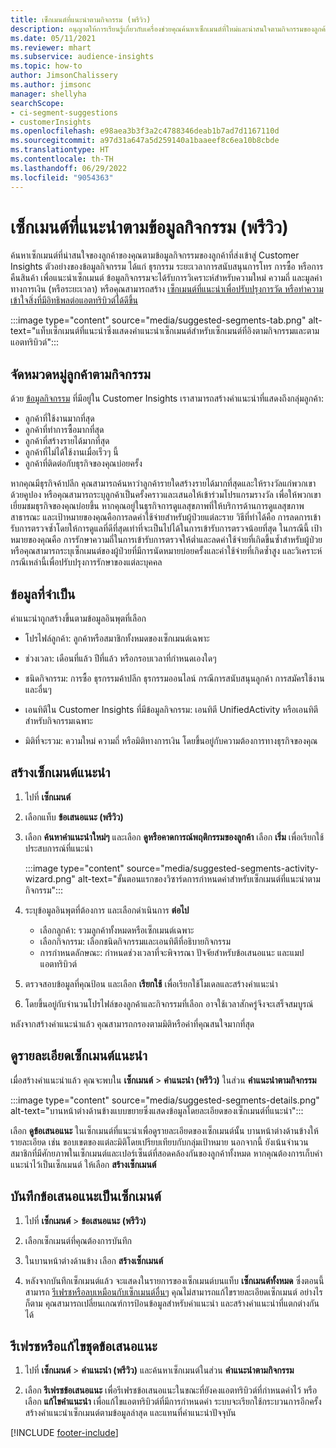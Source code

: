 ```yaml
---
title: เซ็กเมนต์ที่แนะนำตามกิจกรรม (พรีวิว)
description: อนุญาตให้การเรียนรู้เกี่ยวกับเครื่องช่วยคุณค้นหาเซ็กเมนต์ที่ใหม่และน่าสนใจตามกิจกรรมของลูกค้า
ms.date: 05/11/2021
ms.reviewer: mhart
ms.subservice: audience-insights
ms.topic: how-to
author: JimsonChalissery
ms.author: jimsonc
manager: shellyha
searchScope:
- ci-segment-suggestions
- customerInsights
ms.openlocfilehash: e98aea3b3f3a2c4788346deab1b7ad7d1167110d
ms.sourcegitcommit: a97d31a647a5d259140a1baaeef8c6ea10b8cbde
ms.translationtype: HT
ms.contentlocale: th-TH
ms.lasthandoff: 06/29/2022
ms.locfileid: "9054363"
---
```

# <a name="suggested-segments-based-on-activity-data-preview"></a>เซ็กเมนต์ที่แนะนำตามข้อมูลกิจกรรม (พรีวิว)

ค้นหาเซ็กเมนต์ที่น่าสนใจของลูกค้าของคุณตามข้อมูลกิจกรรมของลูกค้าที่ส่งเข้าสู่ Customer Insights ตัวอย่างของข้อมูลกิจกรรม ได้แก่ ธุรกรรม ระยะเวลาการสนับสนุนการโทร การซื้อ หรือการคืนสินค้า เพื่อแนะนำเซ็กเมนต์ ข้อมูลกิจกรรมจะได้รับการวิเคราะห์สำหรับความใหม่ ความถี่ และมูลค่าทางการเงิน (หรือระยะเวลา) หรือคุณสามารถสร้าง [เซ็กเมนต์ที่แนะนำเพื่อปรับปรุงการวัด หรือทำความเข้าใจสิ่งที่มีอิทธิพลต่อแอตทริบิวต์ได้ดีขึ้น](suggested-segments.md)

:::image type="content" source="media/suggested-segments-tab.png" alt-text="แท็บเซ็กเมนต์ที่แนะนำซึ่งแสดงคำแนะนำเซ็กเมนต์สำหรับเซ็กเมนต์ที่อิงตามกิจกรรมและตามแอตทริบิวต์":::

## <a name="categorize-customers-by-activity"></a>จัดหมวดหมู่ลูกค้าตามกิจกรรม

ด้วย [ข้อมูลกิจกรรม](activities.md) ที่มีอยู่ใน Customer Insights เราสามารถสร้างคำแนะนำที่แสดงถึงกลุ่มลูกค้า:

- ลูกค้าที่ใช้งานมากที่สุด 
- ลูกค้าที่ทำการซื้อมากที่สุด 
- ลูกค้าที่สร้างรายได้มากที่สุด 
- ลูกค้าที่ไม่ได้ใช้งานเมื่อเร็วๆ นี้ 
- ลูกค้าที่ติดต่อกับธุรกิจของคุณบ่อยครั้ง  

หากคุณมีธุรกิจค้าปลีก คุณสามารถค้นหาว่าลูกค้ารายใดสร้างรายได้มากที่สุดและให้รางวัลแก่พวกเขาด้วยคูปอง หรือคุณสามารถระบุลูกค้าเป็นครั้งคราวและเสนอให้เข้าร่วมโปรแกรมรางวัล เพื่อให้พวกเขาเยี่ยมชมธุรกิจของคุณบ่อยขึ้น
หากคุณอยู่ในธุรกิจการดูแลสุขภาพที่ให้บริการด้านการดูแลสุขภาพสาธารณะ และเป้าหมายของคุณคือการลดค่าใช้จ่ายสำหรับผู้ป่วยแต่ละราย วิธีที่ทำได้คือ การลดการเข้ารับการตรวจซ้ำโดยให้การดูแลที่ดีที่สุดเท่าที่จะเป็นไปได้ในการเข้ารับการตรวจน้อยที่สุด ในกรณีนี้ เป้าหมายของคุณคือ การรักษาความถี่ในการเข้ารับการตรวจให้ต่ำและลดค่าใช้จ่ายที่เกิดขึ้นซ้ำสำหรับผู้ป่วย หรือคุณสามารถระบุเซ็กเมนต์ของผู้ป่วยที่มีการนัดหมายบ่อยครั้งและค่าใช้จ่ายที่เกิดซ้ำสูง และวิเคราะห์กรณีเหล่านี้เพื่อปรับปรุงการรักษาของแต่ละบุคคล 

## <a name="required-data"></a>ข้อมูลที่จําเป็น

คำแนะนำถูกสร้างขึ้นตามข้อมูลอินพุตที่เลือก 

- โปรไฟล์ลูกค้า: ลูกค้าหรือสมาชิกทั้งหมดของเซ็กเมนต์เฉพาะ 

- ช่วงเวลา: เดือนที่แล้ว ปีที่แล้ว หรือกรอบเวลาที่กำหนดเองใดๆ

- ชนิดกิจกรรม: การซื้อ ธุรกรรมค้าปลีก ธุรกรรมออนไลน์ กรณีการสนับสนุนลูกค้า การสมัครใช้งาน และอื่นๆ  

- เอนทิตีใน Customer Insights ที่มีข้อมูลกิจกรรม: เอนทิตี UnifiedActivity หรือเอนทิตีสำหรับกิจกรรมเฉพาะ 

- มิติที่จะรวม: ความใหม่ ความถี่ หรือมิติทางการเงิน โดยขึ้นอยู่กับความต้องการทางธุรกิจของคุณ

## <a name="generate-suggested-segments"></a>สร้างเซ็กเมนต์แนะนํา

1. ไปที่ **เซ็กเมนต์**

1. เลือกแท็บ **ข้อเสนอแนะ (พรีวิว)**

1. เลือก **ค้นหาคำแนะนำใหม่ๆ** และเลือก **ดูหรือคาดการณ์พฤติกรรมของลูกค้า** เลือก **เริ่ม** เพื่อเรียกใช้ประสบการณ์ที่แนะนำ

   :::image type="content" source="media/suggested-segments-activity-wizard.png" alt-text="ขั้นตอนแรกของวิซาร์ดการกำหนดค่าสำหรับเซ็กเมนต์ที่แนะนำตามกิจกรรม":::

1. ระบุข้อมูลอินพุตที่ต้องการ และเลือกดำเนินการ **ต่อไป**

   - เลือกลูกค้า: รวมลูกค้าทั้งหมดหรือเซ็กเมนต์เฉพาะ
   - เลือกกิจกรรม: เลือกชนิดกิจกรรมและเอนทิตีที่อธิบายกิจกรรม
   - การกำหนดลักษณะ: กำหนดช่วงเวลาที่จะพิจารณา ปัจจัยสำหรับข้อเสนอแนะ และแมปแอตทริบิวต์

1. ตรวจสอบข้อมูลที่คุณป้อน และเลือก **เรียกใช้** เพื่อเรียกใช้โมเดลและสร้างคำแนะนำ

1. โดยขึ้นอยู่กับจำนวนโปรไฟล์ของลูกค้าและกิจกรรมที่เลือก อาจใช้เวลาสักครู่จึงจะเสร็จสมบูรณ์ 

หลังจากสร้างคำแนะนำแล้ว คุณสามารถกรองตามมิติหรือค่าที่คุณสนใจมากที่สุด 

## <a name="view-details-of-a-suggested-segment"></a>ดูรายละเอียดเซ็กเมนต์แนะนํา

เมื่อสร้างคำแนะนำแล้ว คุณจะพบใน **เซ็กเมนต์** > **คำแนะนำ (พรีวิว)** ในส่วน **คำแนะนำตามกิจกรรม**

:::image type="content" source="media/suggested-segments-details.png" alt-text="บานหน้าต่างด้านข้างแบบขยายซึ่งแสดงข้อมูลโดยละเอียดของเซ็กเมนต์ที่แนะนำ":::

เลือก **ดูข้อเสนอแนะ** ในเซ็กเมนต์ที่แนะนำเพื่อดูรายละเอียดของเซ็กเมนต์นั้น บานหน้าต่างด้านข้างให้รายละเอียด เช่น ขอบเขตของแต่ละมิติโดยเปรียบเทียบกับกลุ่มเป้าหมาย นอกจากนี้ ยังเน้นจำนวนสมาชิกที่มีศักยภาพในเซ็กเมนต์และเปอร์เซ็นต์ที่สอดคล้องกันของลูกค้าทั้งหมด หากคุณต้องการเก็บคำแนะนำไว้เป็นเซ็กเมนต์ ให้เลือก **สร้างเซ็กเมนต์**    

## <a name="save-a-suggestion-as-a-segment"></a>บันทึกข้อเสนอแนะเป็นเซ็กเมนต์

1. ไปที่ **เซ็กเมนต์** > **ข้อเสนอแนะ (พรีวิว)**

1. เลือกเซ็กเมนต์ที่คุณต้องการบันทึก 

1. ในบานหน้าต่างด้านข้าง เลือก **สร้างเซ็กเมนต์** 

1. หลังจากบันทึกเซ็กเมนต์แล้ว จะแสดงในรายการของเซ็กเมนต์บนแท็บ **เซ็กเมนต์ทั้งหมด** ซึ่งตอนนี้สามารถ [รีเฟรชหรือลบเหมือนกับเซ็กเมนต์อื่นๆ](segments.md) คุณไม่สามารถแก้ไขรายละเอียดเซ็กเมนต์ อย่างไรก็ตาม คุณสามารถเปลี่ยนเกณฑ์การป้อนข้อมูลสำหรับคำแนะนำ และสร้างคำแนะนำที่แตกต่างกันได้

## <a name="refresh-or-edit-a-set-of-suggestions"></a>รีเฟรชหรือแก้ไขชุดข้อเสนอแนะ

1. ไปที่ **เซ็กเมนต์** > **คำแนะนำ (พรีวิว)** และค้นหาเซ็กเมนต์ในส่วน **คำแนะนำตามกิจกรรม**

1. เลือก **รีเฟรชข้อเสนอแนะ** เพื่อรีเฟรชข้อเสนอแนะในขณะที่ยังคงแอตทริบิวต์ที่กำหนดค่าไว้ หรือเลือก **แก้ไขคำแนะนำ** เพื่อแก้ไขแอตทริบิวต์ที่มีการกำหนดค่า ระบบจะเรียกใช้กระบวนการอีกครั้ง สร้างคำแนะนำเซ็กเมนต์ตามข้อมูลล่าสุด และแทนที่คำแนะนำปัจจุบัน

[!INCLUDE [footer-include](includes/footer-banner.md)]
